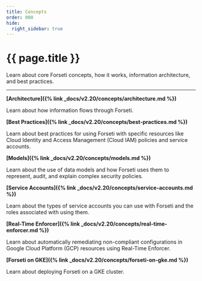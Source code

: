```yaml
---
title: Concepts
order: 000
hide:
  right_sidebar: true
---
```


# {{ page.title }}

Learn about core Forseti concepts, how it works, information architecture, and best practices.

---

**[Architecture]({% link _docs/v2.20/concepts/architecture.md %})**

Learn about how information flows through Forseti.

**[Best Practices]({% link _docs/v2.20/concepts/best-practices.md %})**

Learn about best practices for using Forseti with specific resources like Cloud Identity and
Access Management (Cloud IAM) policies and service accounts.

**[Models]({% link _docs/v2.20/concepts/models.md %})**

Learn about the use of data models and how Forseti uses them to represent, audit, and explain
complex security policies.

**[Service Accounts]({% link _docs/v2.20/concepts/service-accounts.md %})**

Learn about the types of service accounts you can use with Forseti and the roles associated with
using them.

**[Real-Time Enforcer]({% link _docs/v2.20/concepts/real-time-enforcer.md %})**

Learn about automatically remediating non-compliant configurations in Google Cloud Platform (GCP) resources using 
Real-Time Enforcer.

**[Forseti on GKE]({% link _docs/v2.20/concepts/forseti-on-gke.md %})**

Learn about deploying Forseti on a GKE cluster.
